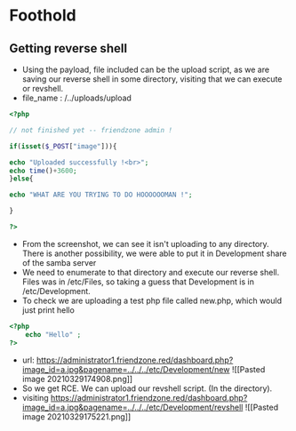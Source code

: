 # Foothold

## Getting reverse shell
- Using the payload, file included can be the upload script, as we are saving our reverse shell in some directory, visiting that we can execute or revshell.
- file_name : /../uploads/upload
```php
<?php

// not finished yet -- friendzone admin !

if(isset($_POST["image"])){

echo "Uploaded successfully !<br>";
echo time()+3600;
}else{

echo "WHAT ARE YOU TRYING TO DO HOOOOOOMAN !";

}

?>

```
- From the screenshot, we can see it isn't uploading to any directory. There is another possibility, we were able to put it in Development share of the samba server
- We need to enumerate to that directory and execute our reverse shell. Files was in /etc/Files, so taking a guess that Development is in /etc/Development.
- To check we are uploading a test php file called new.php, which would just print hello
```php
<?php
	echo "Hello" ;
?>
```
- url: https://administrator1.friendzone.red/dashboard.php?image_id=a.jpg&pagename=../../../etc/Development/new
![[Pasted image 20210329174908.png]]
- So we get RCE. We can upload our revshell script. (In the directory).
-  visiting https://administrator1.friendzone.red/dashboard.php?image_id=a.jpg&pagename=../../../etc/Development/revshell
![[Pasted image 20210329175221.png]]